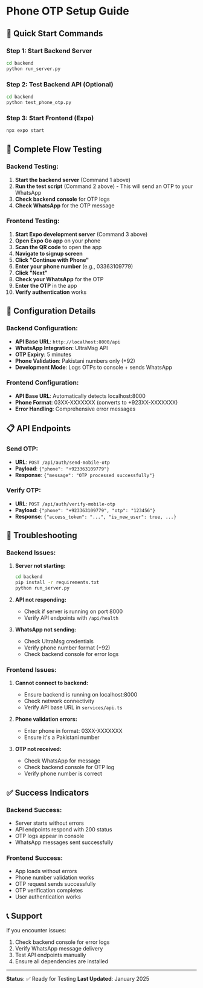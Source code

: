 # Phone OTP Setup Guide

## 🚀 Quick Start Commands

### **Step 1: Start Backend Server**
```bash
cd backend
python run_server.py
```

### **Step 2: Test Backend API (Optional)**
```bash
cd backend
python test_phone_otp.py
```

### **Step 3: Start Frontend (Expo)**
```bash
npx expo start
```

## 📱 Complete Flow Testing

### **Backend Testing:**
1. **Start the backend server** (Command 1 above)
2. **Run the test script** (Command 2 above) - This will send an OTP to your WhatsApp
3. **Check backend console** for OTP logs
4. **Check WhatsApp** for the OTP message

### **Frontend Testing:**
1. **Start Expo development server** (Command 3 above)
2. **Open Expo Go app** on your phone
3. **Scan the QR code** to open the app
4. **Navigate to signup screen**
5. **Click "Continue with Phone"**
6. **Enter your phone number** (e.g., 03363109779)
7. **Click "Next"**
8. **Check your WhatsApp** for the OTP
9. **Enter the OTP** in the app
10. **Verify authentication** works

## 🔧 Configuration Details

### **Backend Configuration:**
- **API Base URL**: `http://localhost:8000/api`
- **WhatsApp Integration**: UltraMsg API
- **OTP Expiry**: 5 minutes
- **Phone Validation**: Pakistani numbers only (+92)
- **Development Mode**: Logs OTPs to console + sends WhatsApp

### **Frontend Configuration:**
- **API Base URL**: Automatically detects localhost:8000
- **Phone Format**: 03XX-XXXXXXX (converts to +923XX-XXXXXXX)
- **Error Handling**: Comprehensive error messages

## 📋 API Endpoints

### **Send OTP:**
- **URL**: `POST /api/auth/send-mobile-otp`
- **Payload**: `{"phone": "+923363109779"}`
- **Response**: `{"message": "OTP processed successfully"}`

### **Verify OTP:**
- **URL**: `POST /api/auth/verify-mobile-otp`
- **Payload**: `{"phone": "+923363109779", "otp": "123456"}`
- **Response**: `{"access_token": "...", "is_new_user": true, ...}`

## 🐛 Troubleshooting

### **Backend Issues:**
1. **Server not starting:**
   ```bash
   cd backend
   pip install -r requirements.txt
   python run_server.py
   ```

2. **API not responding:**
   - Check if server is running on port 8000
   - Verify API endpoints with `/api/health`

3. **WhatsApp not sending:**
   - Check UltraMsg credentials
   - Verify phone number format (+92)
   - Check backend console for error logs

### **Frontend Issues:**
1. **Cannot connect to backend:**
   - Ensure backend is running on localhost:8000
   - Check network connectivity
   - Verify API base URL in `services/api.ts`

2. **Phone validation errors:**
   - Enter phone in format: 03XX-XXXXXXX
   - Ensure it's a Pakistani number

3. **OTP not received:**
   - Check WhatsApp for message
   - Check backend console for OTP log
   - Verify phone number is correct

## ✅ Success Indicators

### **Backend Success:**
- Server starts without errors
- API endpoints respond with 200 status
- OTP logs appear in console
- WhatsApp messages sent successfully

### **Frontend Success:**
- App loads without errors
- Phone number validation works
- OTP request sends successfully
- OTP verification completes
- User authentication works

## 📞 Support

If you encounter issues:
1. Check backend console for error logs
2. Verify WhatsApp message delivery
3. Test API endpoints manually
4. Ensure all dependencies are installed

---

**Status**: ✅ Ready for Testing
**Last Updated**: January 2025 